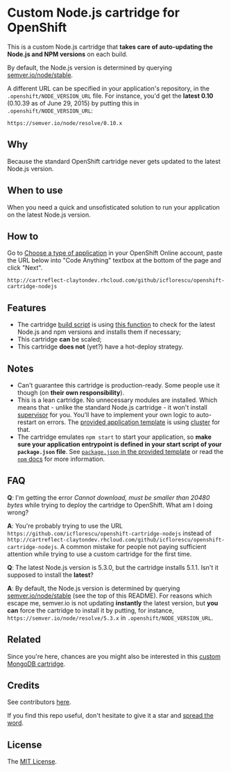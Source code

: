 # Custom Node.js cartridge for OpenShift

This is a custom Node.js cartridge that **takes care of auto-updating the Node.js and NPM versions** on each build.

By default, the Node.js version is determined by querying [semver.io/node/stable](https://semver.io/node/stable).

A different URL can be specified in your application's repository, in the `.openshift/NODE_VERSION_URL` file. For instance, you'd get the **latest 0.10** (0.10.39 as of June 29, 2015) by putting this in `.openshift/NODE_VERSION_URL`:

    https://semver.io/node/resolve/0.10.x

## Why

Because the standard OpenShift cartridge never gets updated to the latest Node.js version.

## When to use

When you need a quick and unsofisticated solution to run your application on the latest Node.js version.

## How to

Go to [Choose a type of application](https://openshift.redhat.com/app/console/application_types) in your OpenShift Online account, paste the URL below into "Code Anything" textbox at the bottom of the page and click "Next".

    http://cartreflect-claytondev.rhcloud.com/github/icflorescu/openshift-cartridge-nodejs

## Features

- The cartridge [build script](https://github.com/icflorescu/openshift-cartridge-nodejs/blob/master/bin/control#L11) is using [this function](https://github.com/icflorescu/openshift-cartridge-nodejs/blob/master/lib/util#L3) to check for the latest Node.js and npm versions and installs them if necessary;
- This cartridge **can** be scaled;
- This cartridge **does not** (yet?) have a hot-deploy strategy.

## Notes

- Can't guarantee this cartridge is production-ready. Some people use it though (on **their own responsibility**).
- This is a lean cartridge. No unnecessary modules are installed. Which means that - unlike the standard Node.js cartridge - it won't install [supervisor](https://github.com/isaacs/node-supervisor) for you. You'll have to implement your own logic to auto-restart on errors. The [provided application template](https://github.com/icflorescu/openshift-cartridge-nodejs/blob/master/usr/template/start.js) is using [cluster](http://nodejs.org/api/cluster.html) for that.
- The cartridge emulates `npm start` to start your application, so **make sure your application entrypoint is defined in your start script of your `package.json` file**. See [`package.json` in the provided template](https://github.com/icflorescu/openshift-cartridge-nodejs/blob/master/usr/template/package.json) or read the [`npm` docs](https://docs.npmjs.com/cli/start) for more information.

## FAQ

**Q**: I'm getting the error *Cannot download, must be smaller than 20480 bytes* while trying to deploy the cartridge to OpenShift. What am I doing wrong?

**A**: You're probably trying to use the URL `https://github.com/icflorescu/openshift-cartridge-nodejs` instead of
`http://cartreflect-claytondev.rhcloud.com/github/icflorescu/openshift-cartridge-nodejs`. A common mistake for people not paying sufficient attention while trying to use a custom cartridge for the first time.

**Q**: The latest Node.js version is 5.3.0, but the cartridge installs 5.1.1. Isn't it supposed to install the **latest**?

**A**: By default, the Node.js version is determined by querying [semver.io/node/stable](https://semver.io/node/stable) (see the top of this README). For reasons which escape me, semver.io is not updating **instantly** the latest version, but **you can** force the cartridge to install it by putting, for instance, `https://semver.io/node/resolve/5.3.x` in `.openshift/NODE_VERSION_URL`.

## Related

Since you're here, chances are you might also be interested in this [custom MongoDB cartridge](https://github.com/icflorescu/openshift-cartridge-mongodb).

## Credits

See contributors [here](https://github.com/icflorescu/openshift-cartridge-nodejs/graphs/contributors).

If you find this repo useful, don't hesitate to give it a star and [spread the word](http://twitter.com/share?text=Checkout%20this%20custom%20Node.js%20cartridge%20for%20OpenShift!&amp;url=http%3A%2F%2Fgithub.com/icflorescu/openshift-cartridge-nodejs&amp;hashtags=javascript,nodejs,openshift&amp;via=icflorescu).

## License

The [MIT License](http://github.com/icflorescu/openshift-cartridge-nodejs/LICENSE).
